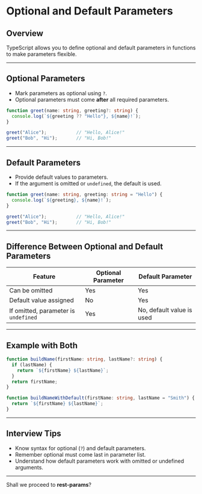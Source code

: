 # Optional and Default Parameters

## Overview

TypeScript allows you to define optional and default parameters in functions to make parameters flexible.

------

## Optional Parameters

- Mark parameters as optional using `?`.
- Optional parameters must come **after** all required parameters.

```ts
function greet(name: string, greeting?: string) {
  console.log(`${greeting ?? "Hello"}, ${name}!`);
}

greet("Alice");           // "Hello, Alice!"
greet("Bob", "Hi");       // "Hi, Bob!"
```

------

## Default Parameters

- Provide default values to parameters.
- If the argument is omitted or `undefined`, the default is used.

```ts
function greet(name: string, greeting: string = "Hello") {
  console.log(`${greeting}, ${name}!`);
}

greet("Alice");           // "Hello, Alice!"
greet("Bob", "Hi");       // "Hi, Bob!"
```

------

## Difference Between Optional and Default Parameters

| Feature                              | Optional Parameter | Default Parameter         |
| ------------------------------------ | ------------------ | ------------------------- |
| Can be omitted                       | Yes                | Yes                       |
| Default value assigned               | No                 | Yes                       |
| If omitted, parameter is `undefined` | Yes                | No, default value is used |

------

## Example with Both

```ts
function buildName(firstName: string, lastName?: string) {
  if (lastName) {
    return `${firstName} ${lastName}`;
  }
  return firstName;
}

function buildNameWithDefault(firstName: string, lastName = "Smith") {
  return `${firstName} ${lastName}`;
}
```

------

## Interview Tips

- Know syntax for optional (`?`) and default parameters.
- Remember optional must come last in parameter list.
- Understand how default parameters work with omitted or undefined arguments.

------

Shall we proceed to **rest-params**?